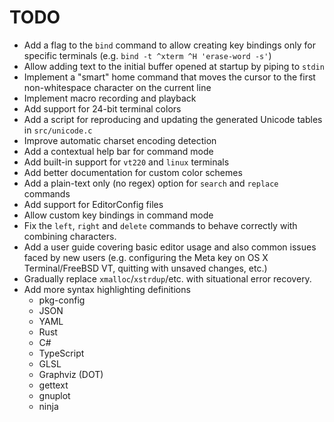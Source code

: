 TODO
====

* Add a flag to the `bind` command to allow creating key bindings only
  for specific terminals (e.g. `bind -t ^xterm ^H 'erase-word -s'`)
* Allow adding text to the initial buffer opened at startup by piping to
  `stdin`
* Implement a "smart" home command that moves the cursor to the first
  non-whitespace character on the current line
* Implement macro recording and playback
* Add support for 24-bit terminal colors
* Add a script for reproducing and updating the generated Unicode tables
  in `src/unicode.c`
* Improve automatic charset encoding detection
* Add a contextual help bar for command mode
* Add built-in support for `vt220` and `linux` terminals
* Add better documentation for custom color schemes
* Add a plain-text only (no regex) option for `search` and `replace`
  commands
* Add support for EditorConfig files
* Allow custom key bindings in command mode
* Fix the `left`, `right` and `delete` commands to behave correctly with
  combining characters.
* Add a user guide covering basic editor usage and also common issues faced
  by new users (e.g. configuring the Meta key on OS X Terminal/FreeBSD VT,
  quitting with unsaved changes, etc.)
* Gradually replace `xmalloc`/`xstrdup`/etc. with situational error recovery.
* Add more syntax highlighting definitions
   * pkg-config
   * JSON
   * YAML
   * Rust
   * C#
   * TypeScript
   * GLSL
   * Graphviz (DOT)
   * gettext
   * gnuplot
   * ninja
